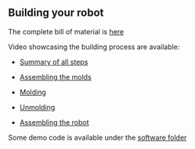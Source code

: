 ## Building your robot

The complete bill of material is [here](BOM.md)

Video showcasing the building process are available:

- [Summary of all steps](https://youtu.be/B3CZs55AJQo)

- [Assembling the molds](https://youtu.be/NGw_e99sHJw)

- [Molding]()

- [Unmolding]()

- [Assembling the robot](https://youtu.be/N8gOX-NB1fE)

Some demo code is available under the [software folder](https://github.com/poppy-project/poppy-soft-starfish/software)
